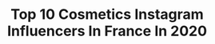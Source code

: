 ---
title: Top 10 Cosmetics Instagram Influencers In France In 2020
description: Identify the most popular Instagram accounts on inBeat.
platform: Instagram
profiles:
  - username: "ines.curly"
    fullname: >-
      Ines Curly 🇲🇦🇩🇿♓️
    location: "France"
    followers: 238361
    engagement: 1148
    commentsToLikes: 0.037336
    avatar: "https://scontent-ams4-1.cdninstagram.com/v/t51.2885-19/s320x320/82487882_1030638620636509_6760962853928173568_n.jpg?_nc_ht=scontent-ams4-1.cdninstagram.com&_nc_ohc=sRWKugsihT8AX_xaE_t&oh=3c5bdd1ec96f1a650472168678f3053f&oe=5EB94463"
    verified: false
    hashtags: "#sephoracollection, #inescurlycosmetic, #giveaways, #concours"
  - username: "newjustine_"
    fullname: >-
      🦋  𝗝𝘂𝘀𝘁𝗶𝗻𝗲  🦋
    location: "France"
    followers: 11208
    engagement: 506
    commentsToLikes: 0.197323
    avatar: "https://scontent-lhr8-1.cdninstagram.com/v/t51.2885-19/s320x320/92783407_651940652258138_6696625068467814400_n.jpg?_nc_ht=scontent-lhr8-1.cdninstagram.com&_nc_ohc=M6vVU9iwACwAX9EhYoO&oh=d7b8535fbf82f574741e1c6532ec3a3a&oe=5EB9278D"
    verified: false
    hashtags: "#longhair, #sexygirl, #kisstance, #influenceur"
  - username: "tessmakeup"
    fullname: >-
      PRO MAKEUP ARTIST / YOUTUBER
    location: "France"
    followers: 119015
    engagement: 308
    commentsToLikes: 0.058945
    avatar: "https://scontent-lhr8-1.cdninstagram.com/v/t51.2885-19/s320x320/64691495_2302479240026288_2503843187697647616_n.jpg?_nc_ht=scontent-lhr8-1.cdninstagram.com&_nc_ohc=E_DEe6G9YiQAX-42Kyv&oh=c125e2e8e8f5a7e4d2817aa94c73a39f&oe=5EB905E8"
    verified: false
    hashtags: "#bride, #tessmakeup, #guyanefrancaise, #cookwithlove"
  - username: "lauraaluve"
    fullname: >-
      Lauraa Luve Officiel
    location: "France"
    followers: 132459
    engagement: 446
    commentsToLikes: 0.014506
    avatar: "https://scontent-lhr8-1.cdninstagram.com/v/t51.2885-19/s320x320/90435631_496608174349500_6212400345163759616_n.jpg?_nc_ht=scontent-lhr8-1.cdninstagram.com&_nc_ohc=K-5CbV23RoAAX_6-Oae&oh=65d91a5fd12f4744d657fe67947e68ba&oe=5EBBE654"
    verified: false
    hashtags: "#circonstancesatt, #mom, #sunglasses, #lv"
  - username: "marianagoncalves.pt"
    fullname: >-
      Mariana Gonçalves
    location: "France"
    followers: 5799
    engagement: 1335
    commentsToLikes: 0.098501
    avatar: "https://scontent-ams4-1.cdninstagram.com/v/t51.2885-19/s320x320/92217575_524192244920701_8320978220891504640_n.jpg?_nc_ht=scontent-ams4-1.cdninstagram.com&_nc_ohc=viaxVSO6TF0AX-Niyu8&oh=7b26506b8c156774d08977071fafac3d&oe=5EB8AB19"
    verified: false
    hashtags: "#closeup, #valentines, #eyeswatches, #beautybaycom"
  - username: "sebchabal"
    fullname: >-
      Sébastien Chabal
    location: "France"
    followers: 107221
    engagement: 382
    commentsToLikes: 0.011045
    avatar: "https://scontent-ams4-1.cdninstagram.com/v/t51.2885-19/s320x320/15048184_1042486719195538_461805217357234176_a.jpg?_nc_ht=scontent-ams4-1.cdninstagram.com&_nc_ohc=zNfrpvnLeo4AX9L_8d7&oh=9e9186516f29e743272a04c21c255bf4&oe=5EBBE685"
    verified: true
    hashtags: "#6nations2020, #noel, #publicit, #souvenir"
  - username: "marinelorphelin_off"
    fullname: >-
      Marine Lorphelin
    location: "France"
    followers: 726810
    engagement: 442
    commentsToLikes: 0.007981
    avatar: "https://scontent-lhr8-1.cdninstagram.com/v/t51.2885-19/s320x320/62016234_880516308977136_1657779392534806528_n.jpg?_nc_ht=scontent-lhr8-1.cdninstagram.com&_nc_ohc=9hDFn278deIAX8Y20mJ&oh=ba0a666ea2023723ebcb69b5311f2c97&oe=5EBB3A9D"
    verified: true
    hashtags: "#drgood, #thinkingoutloud, #mangersain, #takecare"
  - username: "ana_in_green"
    fullname: >-
      ANAÏS 🌼Femme, maman engagée 🌿
    location: "France"
    followers: 6923
    engagement: 655
    commentsToLikes: 0.205201
    avatar: "https://scontent-lht6-1.cdninstagram.com/v/t51.2885-19/s320x320/90741892_1062367100799519_2369866660766023680_n.jpg?_nc_ht=scontent-lht6-1.cdninstagram.com&_nc_ohc=gX0l7Keh9eAAX97U-p3&oh=077de4228ec651410360ceb4dc691056&oe=5EBB67D8"
    verified: false
    hashtags: "#viedemaman, #prendredutemps, #mamanecolo, #familleecolo"
  - username: "nawalbonnefoy"
    fullname: >-
      Nawal - Vintage & Slow Fashion
    location: "France"
    followers: 15562
    engagement: 583
    commentsToLikes: 0.062948
    avatar: "https://scontent-lhr8-1.cdninstagram.com/v/t51.2885-19/s320x320/91545488_2586220344971439_7668833745331290112_n.jpg?_nc_ht=scontent-lhr8-1.cdninstagram.com&_nc_ohc=bNiwGt3P160AX9dCJkv&oh=8cdf4dfbd8255e8797cb3001d36f8475&oe=5EBAE473"
    verified: false
    hashtags: "#vintagegirl, #vintageshop, #jerestechezmoi, #vintagefashion"
  - username: "naturalmemories"
    fullname: >-
      OLGA KIVRINA
    location: "France"
    followers: 8608
    engagement: 612
    commentsToLikes: 0.111041
    avatar: "https://scontent-lhr8-1.cdninstagram.com/v/t51.2885-19/s320x320/68720829_2295992564049684_4071369065187246080_n.jpg?_nc_ht=scontent-lhr8-1.cdninstagram.com&_nc_ohc=j0VBqt9c6G8AX_T0KS5&oh=0edc1d6d97e9a3dd03833f6512b0a839&oe=5EBA9C93"
    verified: false
    hashtags: "#soapwillsaveuniverse, #histoiredunsavon, #koronovirus, #savonvasauverlemonde"
---
